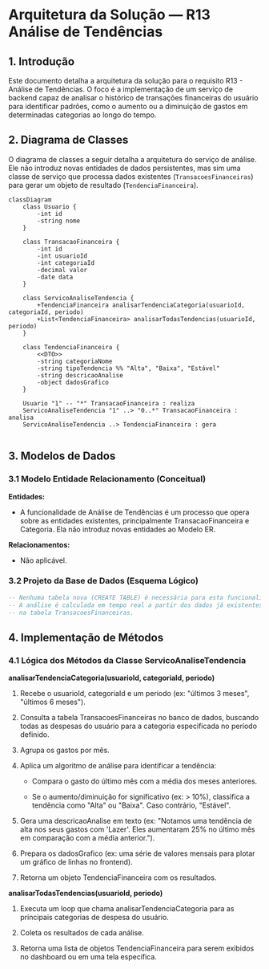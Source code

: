 # Arquitetura da Solução — R13 Análise de Tendências

## 1. Introdução
Este documento detalha a arquitetura da solução para o requisito R13 - Análise de Tendências. O foco é a implementação de um serviço de backend capaz de analisar o histórico de transações financeiras do usuário para identificar padrões, como o aumento ou a diminuição de gastos em determinadas categorias ao longo do tempo.

## 2. Diagrama de Classes
O diagrama de classes a seguir detalha a arquitetura do serviço de análise. Ele não introduz novas entidades de dados persistentes, mas sim uma classe de serviço que processa dados existentes (`TransacoesFinanceiras`) para gerar um objeto de resultado (`TendenciaFinanceira`).

```mermaid
classDiagram
    class Usuario {
        -int id
        -string nome
    }

    class TransacaoFinanceira {
        -int id
        -int usuarioId
        -int categoriaId
        -decimal valor
        -date data
    }

    class ServicoAnaliseTendencia {
        +TendenciaFinanceira analisarTendenciaCategoria(usuarioId, categoriaId, periodo)
        +List<TendenciaFinanceira> analisarTodasTendencias(usuarioId, periodo)
    }

    class TendenciaFinanceira {
        <<DTO>>
        -string categoriaNome
        -string tipoTendencia %% "Alta", "Baixa", "Estável"
        -string descricaoAnalise
        -object dadosGrafico
    }

    Usuario "1" -- "*" TransacaoFinanceira : realiza
    ServicoAnaliseTendencia "1" ..> "0..*" TransacaoFinanceira : analisa
    ServicoAnaliseTendencia ..> TendenciaFinanceira : gera
    
```


## 3. Modelos de Dados
### 3.1 Modelo Entidade Relacionamento (Conceitual)
**Entidades:**

- A funcionalidade de Análise de Tendências é um processo que opera sobre as entidades existentes, principalmente TransacaoFinanceira e Categoria. Ela não introduz novas entidades ao Modelo ER.

**Relacionamentos:**

- Não aplicável.

### 3.2 Projeto da Base de Dados (Esquema Lógico)
```SQL
-- Nenhuma tabela nova (CREATE TABLE) é necessária para esta funcionalidade.
-- A análise é calculada em tempo real a partir dos dados já existentes
-- na tabela TransacoesFinanceiras.
```

## 4. Implementação de Métodos
### 4.1 Lógica dos Métodos da Classe ServicoAnaliseTendencia
**analisarTendenciaCategoria(usuarioId, categoriaId, periodo)**

1. Recebe o usuarioId, categoriaId e um periodo (ex: "últimos 3 meses", "últimos 6 meses").

2. Consulta a tabela TransacoesFinanceiras no banco de dados, buscando todas as despesas do usuário para a categoria especificada no período definido.

3. Agrupa os gastos por mês.

4. Aplica um algoritmo de análise para identificar a tendência:

    - Compara o gasto do último mês com a média dos meses anteriores.

    - Se o aumento/diminuição for significativo (ex: > 10%), classifica a tendência como "Alta" ou "Baixa". Caso contrário, "Estável".

5. Gera uma descricaoAnalise em texto (ex: "Notamos uma tendência de alta nos seus gastos com 'Lazer'. Eles aumentaram 25% no último mês em comparação com a média anterior.").

6. Prepara os dadosGrafico (ex: uma série de valores mensais para plotar um gráfico de linhas no frontend).

7. Retorna um objeto TendenciaFinanceira com os resultados.

**analisarTodasTendencias(usuarioId, periodo)**

1. Executa um loop que chama analisarTendenciaCategoria para as principais categorias de despesa do usuário.

2. Coleta os resultados de cada análise.

3. Retorna uma lista de objetos TendenciaFinanceira para serem exibidos no dashboard ou em uma tela específica.